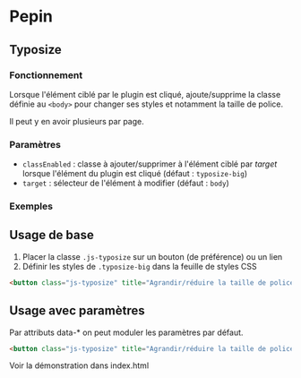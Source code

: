 # Pepin

## Typosize

### Fonctionnement

Lorsque l'élément ciblé par le plugin est cliqué, ajoute/supprime la classe définie au `<body>` pour changer ses styles et notamment la taille de police.

Il peut y en avoir plusieurs par page.

### Paramètres

* `classEnabled` : classe à ajouter/supprimer à l'élément ciblé par _target_ lorsque l'élément du plugin est cliqué (défaut : `typosize-big`)
* `target` : sélecteur de l'élément à modifier (défaut : `body`)

### Exemples

## Usage de base

1. Placer la classe `.js-typosize` sur un bouton (de préférence) ou un lien
2. Définir les styles de `.typosize-big` dans la feuille de styles CSS

```html
<button class="js-typosize" title="Agrandir/réduire la taille de police">aA</button>
```

## Usage avec paramètres

Par attributs data-* on peut moduler les paramètres par défaut.

```html
<button class="js-typosize" title="Agrandir/réduire la taille de police" data-class-enabled="bigbigbig" data-target=".container">aA</button>
```

Voir la démonstration dans index.html
